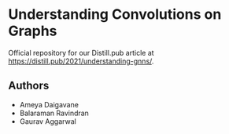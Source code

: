 # Understanding Convolutions on Graphs
Official repository for our Distill.pub article at https://distill.pub/2021/understanding-gnns/.

## Authors
* Ameya Daigavane
* Balaraman Ravindran
* Gaurav Aggarwal
